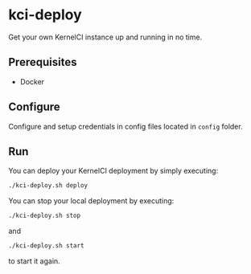 # kci-deploy
Get your own KernelCI instance up and running in no time.

## Prerequisites
- Docker

## Configure
Configure and setup credentials in config files located in `config` folder.

## Run
You can deploy your KernelCI deployment by simply executing:
```bash
./kci-deploy.sh deploy
```

You can stop your local deployment by executing:
```bash
./kci-deploy.sh stop
```
and
```bash
./kci-deploy.sh start
```
to start it again.
